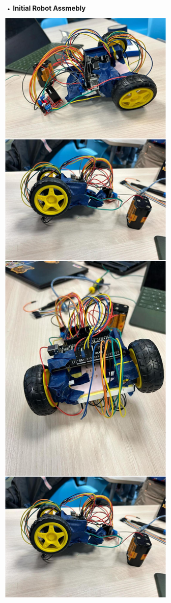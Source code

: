 * ## Initial Robot Assmebly
![Image](IMG_20240524_161246_171.jpg)
![Image](IMG_20240524_161257_130.jpg)
![Image](IMG_20240524_161255_126.jpg)
![Imag](IMG_20240524_161257_130.jpg)
